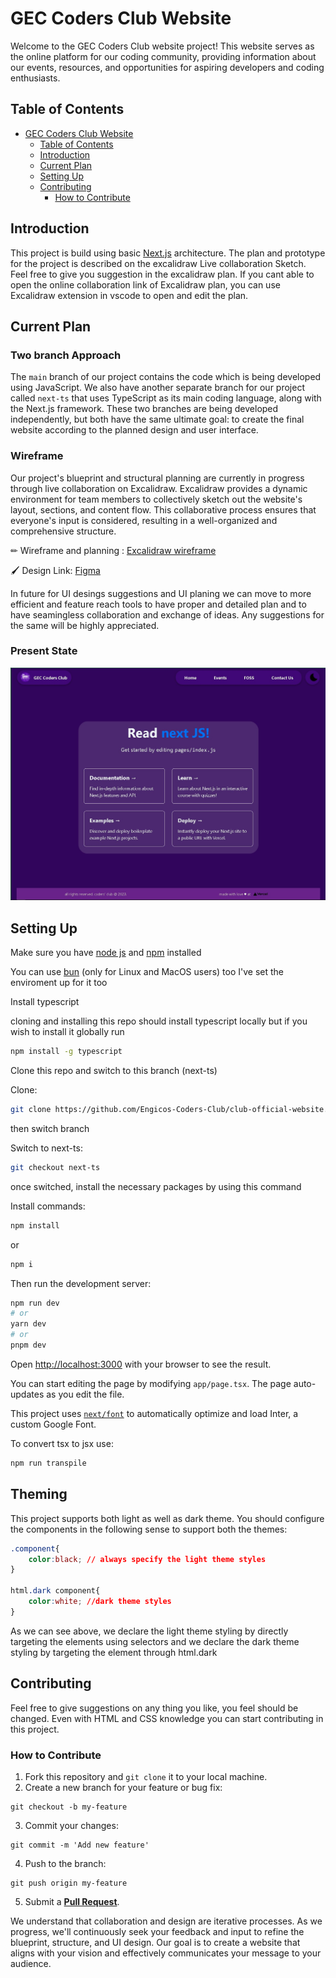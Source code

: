 
# GEC Coders Club Website

Welcome to the GEC Coders Club website project! This website serves as the online platform for our coding community, providing information about our events, resources, and opportunities for aspiring developers and coding enthusiasts.

## Table of Contents

- [GEC Coders Club Website](#gec-coders-club-website)
  - [Table of Contents](#table-of-contents)
  - [Introduction](#introduction)
  - [Current Plan](#current-plan)
  - [Setting Up](#setting-up)
  - [Contributing](#contributing)
    - [How to Contribute](#how-to-contribute)

## Introduction

This project is build using basic [Next.js](https://nextjs.org/) architecture. The plan and prototype for the project is described on the excalidraw Live collaboration Sketch. Feel free to give you suggestion in the excalidraw plan. If you cant able to open the online collaboration link of Excalidraw plan, you can use Excalidraw extension in vscode to open and edit the plan.

## Current Plan

<h3>Two branch Approach</h3>

The `main` branch of our project contains the code which is being developed using JavaScript. We also have another separate branch for our project called `next-ts` that uses TypeScript as its main coding language, along with the Next.js framework. These two branches are being developed independently, but both have the same ultimate goal: to create the final website according to the planned design and user interface.

<h3>Wireframe</h3>

Our project's blueprint and structural planning are currently in progress through live collaboration on Excalidraw. Excalidraw provides a dynamic environment for team members to collectively sketch out the website's layout, sections, and content flow. This collaborative process ensures that everyone's input is considered, resulting in a well-organized and comprehensive structure.

✏ Wireframe and planning : [Excalidraw wireframe](https://excalidraw.com/#room=18699433c225176ff560,yPnaQIh4pP0gF8QMUxQQEg)

🖌️ Design Link: [Figma](https://www.figma.com/file/NgAJI0njrDA1ZKtPykmqPZ/Coders'-Club%3A-Website?type=design&node-id=7%3A2&mode=design&t=EoajAN7gDnKzAiBh-1)

In future for UI desings suggestions and UI planing we can move to more efficient and feature reach tools to have proper and detailed plan and to have seamingless collaboration and exchange of ideas. Any suggestions for the same will be highly appreciated.

<h3>Present State</h3>

![Current State of the Project](CurrentState.jpg)

## Setting Up
Make sure you have [node js](https://nodejs.org/en/download) and [npm](https://docs.npmjs.com/downloading-and-installing-node-js-and-npm) installed 

You can use [bun](https://bun.sh/docs/installation) (only for Linux and MacOS users) too I've set the enviroment up for it too

Install typescript

cloning and installing this repo should install typescript locally but if you wish to install it globally run

```bash
npm install -g typescript 
```


Clone this repo and switch to this branch (next-ts)

Clone:
```bash
git clone https://github.com/Engicos-Coders-Club/club-official-website.git
```

then switch branch 

Switch to next-ts:
```bash
git checkout next-ts
```

once switched, install the necessary packages by using this command

Install commands:
```bash
npm install 
```
or 
```bash
npm i
```

Then run the development server:

```bash
npm run dev
# or
yarn dev
# or
pnpm dev
```

Open [http://localhost:3000](http://localhost:3000) with your browser to see the result.

You can start editing the page by modifying `app/page.tsx`. The page auto-updates as you edit the file.

This project uses [`next/font`](https://nextjs.org/docs/basic-features/font-optimization) to automatically optimize and load Inter, a custom Google Font.

To convert tsx to jsx use:
```bash
npm run transpile
```
## Theming

This project supports both light as well as dark theme. You should configure the components in the following sense to support both the themes:

```css
.component{
    color:black; // always specify the light theme styles
}

html.dark component{
    color:white; //dark theme styles
}
```
As we can see above, we declare the light theme styling by directly targeting the elements using selectors and we declare the dark theme styling by targeting the element through html.dark

## Contributing

Feel free to give suggestions on any thing you like, you feel should be changed. Even with HTML and CSS knowledge you can start contributing in this project.

### How to Contribute

1. Fork this repository and `git clone` it to your local machine.
2. Create a new branch for your feature or bug fix: 
```
git checkout -b my-feature
```

3. Commit your changes: 
```
git commit -m 'Add new feature'
```
4. Push to the branch: 
```
git push origin my-feature
```
5. Submit a **[Pull Request](https://github.com/Engicos-Coders-Club/club-official-website/pulls)**.

We understand that collaboration and design are iterative processes. As we progress, we'll continuously seek your feedback and input to refine the blueprint, structure, and UI design. Our goal is to create a website that aligns with your vision and effectively communicates your message to your audience.